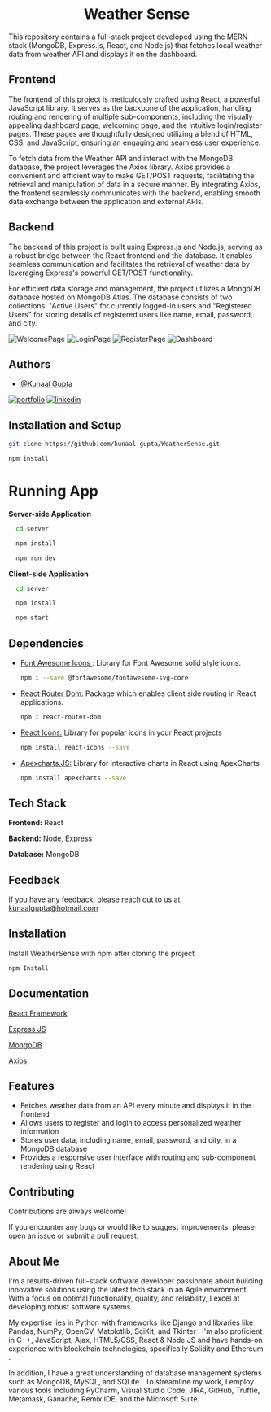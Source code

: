 <div align="center">

# Weather Sense

</div>

This repository contains a full-stack project developed using the MERN stack (MongoDB, Express.js, React, and Node.js) that fetches local weather data from weather API and displays it on the dashboard.

## Frontend

The frontend of this project is meticulously crafted using React, a powerful JavaScript library. It serves as the backbone of the application, handling routing and rendering of multiple sub-components, including the visually appealing dashboard page, welcoming page, and the intuitive login/register pages. These pages are thoughtfully designed utilizing a blend of HTML, CSS, and JavaScript, ensuring an engaging and seamless user experience.

To fetch data from the Weather API and interact with the MongoDB database, the project leverages the Axios library. Axios provides a convenient and efficient way to make GET/POST requests, facilitating the retrieval and manipulation of data in a secure manner. By integrating Axios, the frontend seamlessly communicates with the backend, enabling smooth data exchange between the application and external APIs.

## Backend

The backend of this project is built using Express.js and Node.js, serving as a robust bridge between the React frontend and the database. It enables seamless communication and facilitates the retrieval of weather data by leveraging Express's powerful GET/POST functionality.

For efficient data storage and management, the project utilizes a MongoDB database hosted on MongoDB Atlas. The database consists of two collections: "Active Users" for currently logged-in users and "Registered Users" for storing details of registered users like name, email, password, and city.

![WelcomePage](https://github.com/kunaal-gupta/WeatherSense-Project/assets/87749508/4e071391-8239-437c-9075-4d04ae09cf3c)
![LoginPage](https://github.com/kunaal-gupta/WeatherSense-Project/assets/87749508/256fc740-3efd-40df-8e74-a05b2a316b9f)
![RegisterPage](https://github.com/kunaal-gupta/WeatherSense-Project/assets/87749508/24076d4c-5528-47ad-8d03-4e3e345bf65b)
![Dashboard](https://github.com/kunaal-gupta/WeatherSense-Project/assets/87749508/1f6d85ea-d3fd-44e1-afbf-e3fdeb53bae5)



## Authors

- [@Kunaal Gupta](https://github.com/kunaal-gupta)

[![portfolio](https://img.shields.io/badge/my_portfolio-000?style=for-the-badge&logo=ko-fi&logoColor=white)](https://kunaal-gupta.github.io/)
[![linkedin](https://img.shields.io/badge/linkedin-0A66C2?style=for-the-badge&logo=linkedin&logoColor=white)](https://www.linkedin.com/in/iamkunaalgupta/)



## Installation and Setup

```bash
git clone https://github.com/kunaal-gupta/WeatherSense.git
```
```bash
npm install
```

# Running App

**Server-side Application**

```bash
  cd server
```

```bash
  npm install
```

```bash
  npm run dev
```

**Client-side Application**

```bash
  cd server
```

```bash
  npm install
```

```bash
  npm start
```

## Dependencies
- <a href = 'https://fontawesome.com/start'> Font Awesome Icons <a/>: Library for Font Awesome solid style icons.
    ```bash
    npm i --save @fortawesome/fontawesome-svg-core
    ```
- <a href = 'https://www.npmjs.com/package/react-router-dom'> React Router Dom:</a> Package which enables client side routing in React applications.
    ```bash
    npm i react-router-dom
    ```
- <a href ='https://react-icons.github.io/react-icons/icons?name=wi'>React Icons:</a> Library for popular icons in your React projects
   ```bash
  npm install react-icons --save
  ```

- <a href ='https://apexcharts.com/docs/react-charts/'>Apexcharts.JS:</a> Library for interactive charts in React using ApexCharts
  ```bash
  npm install apexcharts --save
  ```



## Tech Stack

**Frontend:** React

**Backend:** Node, Express 

**Database:** MongoDB


## Feedback

If you have any feedback, please reach out to us at kunaalgupta@hotmail.com


## Installation

Install WeatherSense with npm after cloning the project

```bash
npm Install
```
    
## Documentation

[React Framework](https://react.dev/)

[Express JS](https://expressjs.com/)

[MongoDB](https://www.mongodb.com/)

[Axios](https://axios-http.com/)


## Features

- Fetches weather data from an API every minute and displays it in the frontend
- Allows users to register and login to access personalized weather information
- Stores user data, including name, email, password, and city, in a MongoDB database
- Provides a responsive user interface with routing and sub-component rendering using React


## Contributing

Contributions are always welcome!

If you encounter any bugs or would like to suggest improvements, please open an issue or submit a pull request.

## About Me
I'm a results-driven full-stack software developer passionate about building innovative solutions using the latest tech stack in an Agile environment. With a focus on optimal functionality, quality, and reliability, I excel at developing robust software systems.

My expertise lies in Python with frameworks like Django and libraries like Pandas, NumPy, OpenCV, Matplotlib, SciKit, and Tkinter . I'm also proficient in C++, JavaScript, Ajax, HTML5/CSS, React & Node.JS and have hands-on experience with blockchain technologies, specifically Solidity and Ethereum .

In addition, I have a great understanding of database management systems such as MongoDB, MySQL, and SQLite . To streamline my work, I employ various tools including PyCharm, Visual Studio Code, JIRA, GitHub, Truffle, Metamask, Ganache, Remix IDE, and the Microsoft Suite.


